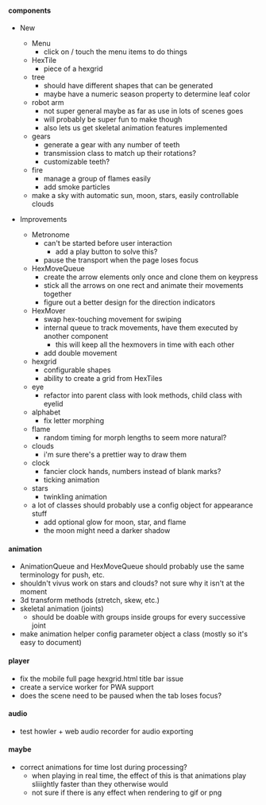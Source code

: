 #### components

* New

  * Menu
    * click on / touch the menu items to do things
  * HexTile
    * piece of a hexgrid
  * tree
    * should have different shapes that can be generated
    * maybe have a numeric season property to determine leaf color
  * robot arm
    * not super general maybe as far as use in lots of scenes goes
    * will probably be super fun to make though
    * also lets us get skeletal animation features implemented
  * gears
    * generate a gear with any number of teeth
    * transmission class to match up their rotations?
    * customizable teeth?
  * fire
    * manage a group of flames easily
    * add smoke particles
  * make a sky with automatic sun, moon, stars, easily controllable clouds
  
* Improvements

  * Metronome
    * can't be started before user interaction
      * add a play button to solve this?
    * pause the transport when the page loses focus
  * HexMoveQueue
    * create the arrow elements only once and clone them on keypress
    * stick all the arrows on one rect and animate their movements together
    * figure out a better design for the direction indicators
  * HexMover
    * swap hex-touching movement for swiping
    * internal queue to track movements, have them executed by another component
      * this will keep all the hexmovers in time with each other
    * add double movement
  * hexgrid
    * configurable shapes
    * ability to create a grid from HexTiles
  * eye
    * refactor into parent class with look methods, child class with eyelid
  * alphabet
    * fix letter morphing
  * flame
    * random timing for morph lengths to seem more natural?
  * clouds
    * i'm sure there's a prettier way to draw them
  * clock
    * fancier clock hands, numbers instead of blank marks?
    * ticking animation
  * stars
    * twinkling animation
  * a lot of classes should probably use a config object for appearance stuff
    * add optional glow for moon, star, and flame
    * the moon might need a darker shadow
  


#### animation
* AnimationQueue and HexMoveQueue should probably use the same terminology for push, etc.
* shouldn't vivus work on stars and clouds? not sure why it isn't at the moment
* 3d transform methods (stretch, skew, etc.)
* skeletal animation (joints)
  * should be doable with groups inside groups for every successive joint
* make animation helper config parameter object a class (mostly so it's easy to document)

#### player
* fix the mobile full page hexgrid.html title bar issue
* create a service worker for PWA support
* does the scene need to be paused when the tab loses focus?

#### audio
* test howler + web audio recorder for audio exporting

#### maybe
* correct animations for time lost during processing?
  * when playing in real time, the effect of this is that animations play sliiightly faster than they otherwise would
  * not sure if there is any effect when rendering to gif or png
